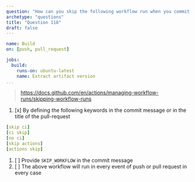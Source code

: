 ```yaml
---
question: "How can you skip the following workflow run when you commit or create a PR?"
archetype: "questions"
title: "Question 118"
draft: false
---
```


```yaml
name: Build
on: [push, pull_request]

jobs:
  build:
    runs-on: ubuntu-latest
    name: Extract artifact version
...
```

>https://docs.github.com/en/actions/managing-workflow-runs/skipping-workflow-runs

1. [x] By defining the following keywords in the commit message or in the title of the pull-request
```yaml
[skip ci]
[ci skip]
[no ci]
[skip actions]
[actions skip]
```

1. [ ] Provide `SKIP_WORKFLOW` in the commit message
1. [ ] The above workflow will run in every event of push or pull request in every case
